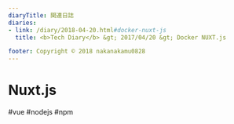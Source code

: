 ```yaml
---
diaryTitle: 関連日誌
diaries:
- link: /diary/2018-04-20.html#docker-nuxt-js
  title: <b>Tech Diary</b> &gt; 2017/04/20 &gt; Docker NUXT.js

footer: Copyright © 2018 nakanakamu0828
---
```

# Nuxt.js
#vue #nodejs #npm
